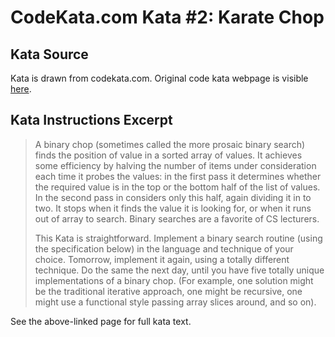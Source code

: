 # CodeKata.com Kata #2: Karate Chop

## Kata Source

Kata is drawn from codekata.com. Original code kata webpage is visible
[here](http://codekata.com/kata/kata02-karate-chop/).

## Kata Instructions Excerpt

> A binary chop (sometimes called the more prosaic binary search) finds the
> position of value in a sorted array of values. It achieves some efficiency
> by halving the number of items under consideration each time it probes the
> values: in the first pass it determines whether the required value is in the
> top or the bottom half of the list of values. In the second pass in considers
> only this half, again dividing it in to two. It stops when it finds the value
> it is looking for, or when it runs out of array to search. Binary searches are
> a favorite of CS lecturers.
>
> This Kata is straightforward. Implement a binary search routine (using the
> specification below) in the language and technique of your choice. Tomorrow,
> implement it again, using a totally different technique. Do the same the next
> day, until you have five totally unique implementations of a binary chop. (For
> example, one solution might be the traditional iterative approach, one might
> be recursive, one might use a functional style passing array slices around,
> and so on).

See the above-linked page for full kata text.
